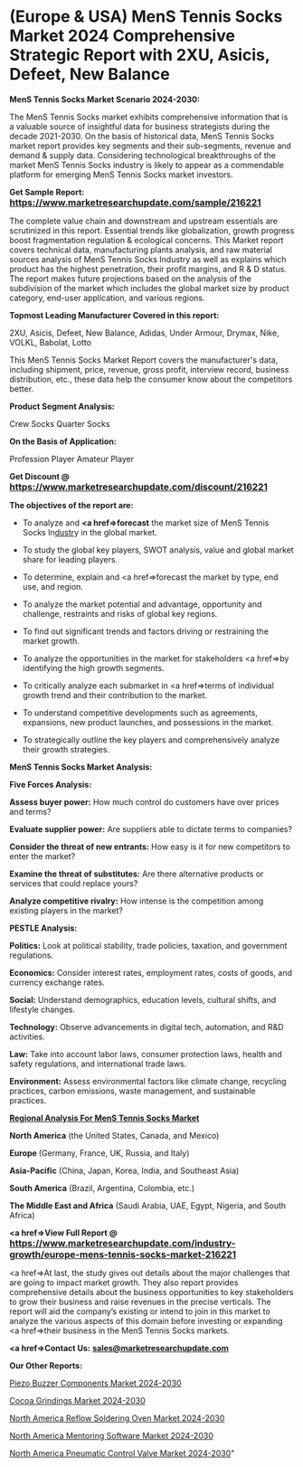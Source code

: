 # (Europe & USA) MenS Tennis Socks Market 2024 Comprehensive Strategic Report with 2XU, Asicis, Defeet, New Balance

<strong>MenS Tennis Socks Market Scenario 2024-2030:</strong>

The MenS Tennis Socks market exhibits comprehensive information that is a valuable source of insightful data for business strategists during the decade 2021-2030. On the basis of historical data, MenS Tennis Socks market report provides key segments and their sub-segments, revenue and demand &amp; supply data. Considering technological breakthroughs of the market MenS Tennis Socks industry is likely to appear as a commendable platform for emerging MenS Tennis Socks market investors.

<strong>Get Sample Report: <a href=https://www.marketresearchupdate.com/sample/216221><font size=3 color=#0000ff>https://www.marketresearchupdate.com/sample/216221</font></a></strong>

The complete value chain and downstream and upstream essentials are scrutinized in this report. Essential trends like globalization, growth progress boost fragmentation regulation &amp; ecological concerns. This Market report covers technical data, manufacturing plants analysis, and raw material sources analysis of MenS Tennis Socks Industry as well as explains which product has the highest penetration, their profit margins, and R & D status. The report makes future projections based on the analysis of the subdivision of the market which includes the global market size by product category, end-user application, and various regions.

<strong>Topmost Leading Manufacturer Covered in this report:</strong>

2XU, Asicis, Defeet, New Balance, Adidas, Under Armour, Drymax, Nike, VOLKL, Babolat, Lotto

This MenS Tennis Socks Market Report covers the manufacturer's data, including shipment, price, revenue, gross profit, interview record, business distribution, etc., these data help the consumer know about the competitors better.

<strong>Product Segment Analysis: </strong>

Crew Socks
Quarter Socks

<strong>On the Basis of Application:</strong>

Profession Player
Amateur Player

<strong>Get Discount @ <a href=https://www.marketresearchupdate.com/discount/216221><font size=3 color=#0000ff>https://www.marketresearchupdate.com/discount/216221</font></a></strong>

<strong><b>The objectives of the report are:</b></strong>

- To analyze and <strong><a href=><strong>forecast</strong></a></strong> the market size of MenS Tennis Socks In<a href=ASDF991299>dustr</a>y in the global market.

- To study the global key players, SWOT analysis, value and global market share for leading players.

- To determine, explain and <a href=>forecast</a> the market by type, end use, and region.

- To analyze the market potential and advantage, opportunity and challenge, restraints and risks of global key regions.

- To find out significant trends and factors driving or restraining the market growth.

- To analyze the opportunities in the market for stakeholders <a href=>by</a> identifying the high growth segments.

- To critically analyze each submarket in <a href=>terms</a> of individual growth trend and their contribution to the market.

- To understand competitive developments such as agreements, expansions, new product launches, and possessions in the market.

- To strategically outline the key players and comprehensively analyze their growth strategies.

<strong>MenS Tennis Socks Market Analysis:</strong>

<strong>Five Forces Analysis:</strong>

<strong>Assess buyer power:</strong> How much control do customers have over prices and terms?

<strong>Evaluate supplier power:</strong> Are suppliers able to dictate terms to companies?

<strong>Consider the threat of new entrants:</strong> How easy is it for new competitors to enter the market?

<strong>Examine the threat of substitutes:</strong> Are there alternative products or services that could replace yours?

<strong>Analyze competitive rivalry:</strong> How intense is the competition among existing players in the market?

<strong>PESTLE Analysis:</strong>

<strong>Politics:</strong> Look at political stability, trade policies, taxation, and government regulations.

<strong>Economics:</strong> Consider interest rates, employment rates, costs of goods, and currency exchange rates.

<strong>Social:</strong> Understand demographics, education levels, cultural shifts, and lifestyle changes.

<strong>Technology:</strong> Observe advancements in digital tech, automation, and R&D activities.

<strong>Law:</strong> Take into account labor laws, consumer protection laws, health and safety regulations, and international trade laws.

<strong>Environment:</strong> Assess environmental factors like climate change, recycling practices, carbon emissions, waste management, and sustainable practices.

<strong><u><b>Regional Analysis For MenS Tennis Socks Market</b></u></strong>

<strong><b>North America</b></strong> (the United States, Canada, and Mexico)

<strong><b>Europe </b></strong>(Germany, France, UK, Russia, and Italy)

<strong><b>Asia-Pacific</b></strong> (China, Japan, Korea, India, and Southeast Asia)

<strong><b>South America</b></strong> (Brazil, Argentina, Colombia, etc.)

<strong><b>The Middle East and Africa</b></strong> (Saudi Arabia, UAE, Egypt, Nigeria, and South Africa)

<strong><a href=>View Full Report</a> @ <a href=https://www.marketresearchupdate.com/industry-growth/europe-mens-tennis-socks-market-216221><font size=3 color=#0000ff>https://www.marketresearchupdate.com/industry-growth/europe-mens-tennis-socks-market-216221</font></a></strong>

<a href=>At last,</a> the study gives out details about the major challenges that are going to impact market growth. They also report provides comprehensive details about the business opportunities to key stakeholders to grow their business and raise revenues in the precise verticals. The report will aid the company’s existing or intend to join in this market to analyze the various aspects of this domain before investing or expanding <a href=>their</a> business in the MenS Tennis Socks markets.

<strong><a href=>Contact Us:</a></strong>
<strong>sales@marketresearchupdate.com</strong>

<strong>Our Other Reports:</strong>

<a href=https://www.linkedin.com/pulse/piezo-buzzer-components-market-opportunities>Piezo Buzzer Components Market 2024-2030</a>

<a href=https://www.linkedin.com/pulse/cocoa-grindings-market-size-trends-consumption>Cocoa Grindings Market 2024-2030</a>

<a href=https://www.linkedin.com/pulse/north-america-reflow-soldering-oven-market>North America Reflow Soldering Oven Market 2024-2030</a>

<a href=https://www.linkedin.com/pulse/north-america-mentoring-software-market-witness-uij3f/>North America Mentoring Software Market 2024-2030</a>

<a href=https://www.linkedin.com/pulse/north-america-pneumatic-control-valve-market-fuqif/>North America Pneumatic Control Valve Market 2024-2030</a>"
